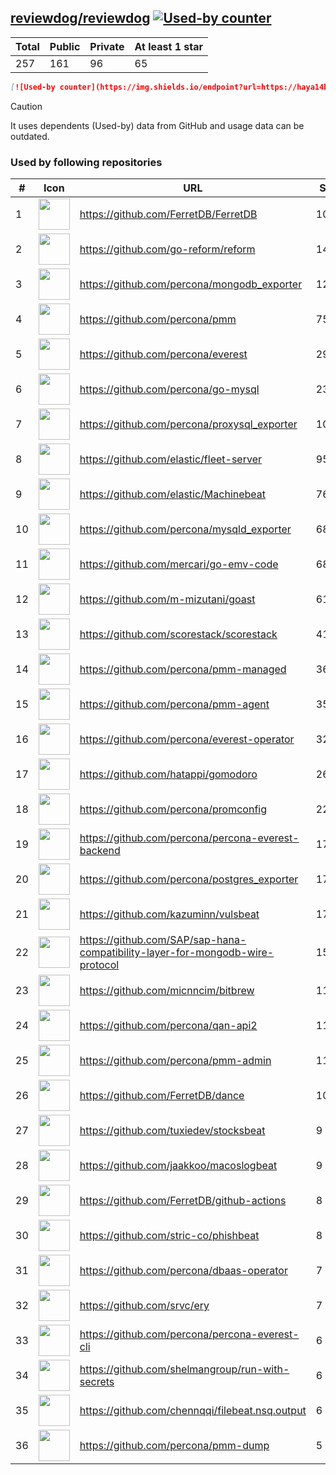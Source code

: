 





## [reviewdog/reviewdog](https://github.com/reviewdog/reviewdog) [![Used-by counter](https://img.shields.io/endpoint?url=https://haya14busa.github.io/github-used-by/data/reviewdog/reviewdog/shieldsio.json)](https://github.com/haya14busa/github-used-by/tree/main/repo/reviewdog/reviewdog)

| Total | Public | Private | At least 1 star
| ----- | ------ | ------- | ---------------
| 257 | 161 | 96 | 65 |

```md
[![Used-by counter](https://img.shields.io/endpoint?url=https://haya14busa.github.io/github-used-by/data/reviewdog/reviewdog/shieldsio.json)](https://github.com/haya14busa/github-used-by/tree/main/repo/reviewdog/reviewdog)
```

> [!CAUTION]
> It uses dependents (Used-by) data from GitHub and usage data can be outdated.

### Used by following repositories

| # | Icon | URL | Stars |
| -- | -- | -- | -- | 
|1|<img src="https://github.com/FerretDB.png" width=50 height=50>|https://github.com/FerretDB/FerretDB|10045|
|2|<img src="https://github.com/go-reform.png" width=50 height=50>|https://github.com/go-reform/reform|1444|
|3|<img src="https://github.com/percona.png" width=50 height=50>|https://github.com/percona/mongodb_exporter|1245|
|4|<img src="https://github.com/percona.png" width=50 height=50>|https://github.com/percona/pmm|751|
|5|<img src="https://github.com/percona.png" width=50 height=50>|https://github.com/percona/everest|290|
|6|<img src="https://github.com/percona.png" width=50 height=50>|https://github.com/percona/go-mysql|238|
|7|<img src="https://github.com/percona.png" width=50 height=50>|https://github.com/percona/proxysql_exporter|106|
|8|<img src="https://github.com/elastic.png" width=50 height=50>|https://github.com/elastic/fleet-server|95|
|9|<img src="https://github.com/elastic.png" width=50 height=50>|https://github.com/elastic/Machinebeat|76|
|10|<img src="https://github.com/percona.png" width=50 height=50>|https://github.com/percona/mysqld_exporter|68|
|11|<img src="https://github.com/mercari.png" width=50 height=50>|https://github.com/mercari/go-emv-code|68|
|12|<img src="https://github.com/m-mizutani.png" width=50 height=50>|https://github.com/m-mizutani/goast|61|
|13|<img src="https://github.com/scorestack.png" width=50 height=50>|https://github.com/scorestack/scorestack|41|
|14|<img src="https://github.com/percona.png" width=50 height=50>|https://github.com/percona/pmm-managed|36|
|15|<img src="https://github.com/percona.png" width=50 height=50>|https://github.com/percona/pmm-agent|35|
|16|<img src="https://github.com/percona.png" width=50 height=50>|https://github.com/percona/everest-operator|32|
|17|<img src="https://github.com/hatappi.png" width=50 height=50>|https://github.com/hatappi/gomodoro|26|
|18|<img src="https://github.com/percona.png" width=50 height=50>|https://github.com/percona/promconfig|22|
|19|<img src="https://github.com/percona.png" width=50 height=50>|https://github.com/percona/percona-everest-backend|17|
|20|<img src="https://github.com/percona.png" width=50 height=50>|https://github.com/percona/postgres_exporter|17|
|21|<img src="https://github.com/kazuminn.png" width=50 height=50>|https://github.com/kazuminn/vulsbeat|17|
|22|<img src="https://github.com/SAP.png" width=50 height=50>|https://github.com/SAP/sap-hana-compatibility-layer-for-mongodb-wire-protocol|15|
|23|<img src="https://github.com/micnncim.png" width=50 height=50>|https://github.com/micnncim/bitbrew|11|
|24|<img src="https://github.com/percona.png" width=50 height=50>|https://github.com/percona/qan-api2|11|
|25|<img src="https://github.com/percona.png" width=50 height=50>|https://github.com/percona/pmm-admin|11|
|26|<img src="https://github.com/FerretDB.png" width=50 height=50>|https://github.com/FerretDB/dance|10|
|27|<img src="https://github.com/tuxiedev.png" width=50 height=50>|https://github.com/tuxiedev/stocksbeat|9|
|28|<img src="https://github.com/jaakkoo.png" width=50 height=50>|https://github.com/jaakkoo/macoslogbeat|9|
|29|<img src="https://github.com/FerretDB.png" width=50 height=50>|https://github.com/FerretDB/github-actions|8|
|30|<img src="https://github.com/stric-co.png" width=50 height=50>|https://github.com/stric-co/phishbeat|8|
|31|<img src="https://github.com/percona.png" width=50 height=50>|https://github.com/percona/dbaas-operator|7|
|32|<img src="https://github.com/srvc.png" width=50 height=50>|https://github.com/srvc/ery|7|
|33|<img src="https://github.com/percona.png" width=50 height=50>|https://github.com/percona/percona-everest-cli|6|
|34|<img src="https://github.com/shelmangroup.png" width=50 height=50>|https://github.com/shelmangroup/run-with-secrets|6|
|35|<img src="https://github.com/chennqqi.png" width=50 height=50>|https://github.com/chennqqi/filebeat.nsq.output|6|
|36|<img src="https://github.com/percona.png" width=50 height=50>|https://github.com/percona/pmm-dump|5|
